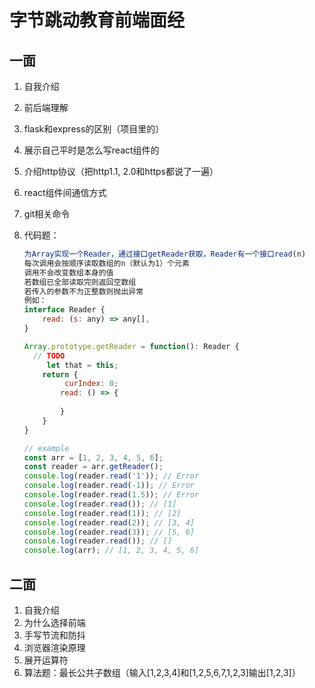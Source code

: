 # 字节跳动教育前端面经

## 一面

1. 自我介绍

2. 前后端理解

3. flask和express的区别（项目里的）

4. 展示自己平时是怎么写react组件的

5. 介绍http协议（把http1.1, 2.0和https都说了一遍）

6. react组件间通信方式

7. git相关命令

8. 代码题：

   ```js
   为Array实现一个Reader，通过接口getReader获取，Reader有一个接口read(n)
   每次调用会按顺序读取数组的n（默认为1）个元素
   调用不会改变数组本身的值
   若数组已全部读取完则返回空数组
   若传入的参数不为正整数则抛出异常
   例如：
   interface Reader {
       read: (s: any) => any[],
   }
   
   Array.prototype.getReader = function(): Reader {
     // TODO
     	let that = this;
       return {
         	curIndex: 0;
           read: () => {
               
           }
       }
   }
   
   // example
   const arr = [1, 2, 3, 4, 5, 6];
   const reader = arr.getReader();
   console.log(reader.read('1')); // Error
   console.log(reader.read(-1)); // Error
   console.log(reader.read(1.5)); // Error
   console.log(reader.read()); // [1]
   console.log(reader.read(1)); // [2]
   console.log(reader.read(2)); // [3, 4]
   console.log(reader.read(3)); // [5, 6]
   console.log(reader.read()); // []
   console.log(arr); // [1, 2, 3, 4, 5, 6]
   ```

## 二面

1. 自我介绍
2. 为什么选择前端
3. 手写节流和防抖
4. 浏览器渲染原理
5. 展开运算符
6. 算法题：最长公共子数组（输入[1,2,3,4]和[1,2,5,6,7,1,2,3]输出[1,2,3]）

